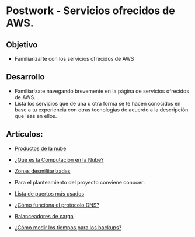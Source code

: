# Postwork - Servicios ofrecidos de AWS.

## Objetivo

* Familiarizarte con los servicios ofrecidos de AWS

## Desarrollo

* Familiarízate navegando brevemente en la página de servicios ofrecidos de AWS.
* Lista los servicios que de una u otra forma se te hacen conocidos en base a tu experiencia con otras tecnologías de acuerdo a la descripción que leas en ellos.

## Artículos: 

+ [Productos de la nube](https://aws.amazon.com/es/products/)
+ [¿Qué es la Computación en la Nube?](https://www.youtube.com/watch?v=IciVhWQ8npw&list=PL9T-KKyKXNCmOnsFmS_aWCmvMvd3HCB7b&ab_channel=YoelvisMulen%7Bcode%7D)
+ [Zonas desmilitarizadas](https://es.wikipedia.org/wiki/Zona_desmilitarizada_(informática))

+ Para el planteamiento del proyecto conviene conocer:

+ [Lista de puertos más usados](https://docs.opencloud.cl/tutoriales/servidores/lista-de-puertos-mas-comunmente-utilizados.html)
+ [¿Cómo funciona el protocolo DNS?](https://www.verisign.com/es_LA/website-presence/online/how-dns-works/index.xhtml)
+ [Balanceadores de carga‌](https://www.nginx.com/resources/glossary/load-balancing/)
+ [¿Cómo medir los tiempos para los backups?](https://www.itsafer.com/que-es-el-rto-y-el-rpo-en-un-plan-de-recuperacion-de-desastres-drp/)
